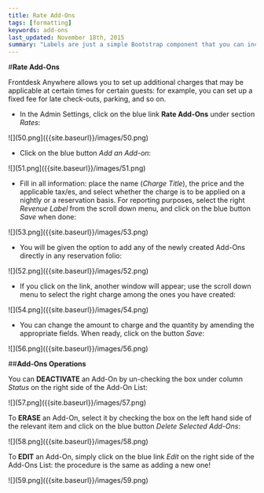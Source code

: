 ```yaml
---
title: Rate Add-Ons
tags: [formatting]
keywords: add-ons
last_updated: November 18th, 2015
summary: "Labels are just a simple Bootstrap component that you can include in your pages as needed. They represent one of many Bootstrap options you can include in your theme."
--- 
```


#**Rate Add-Ons**  

Frontdesk Anywhere allows you to set up additional charges that may be applicable at certain times for certain guests: for example, you can set up a fixed fee for late check-outs, parking, and so on.  

 - In the Admin Settings, click on the blue link **Rate Add-Ons** under section _Rates_:  

![](50.png]({{site.baseurl}}/images/50.png)

 - Click on the blue button _Add an Add-on_:  
 
 ![](51.png]({{site.baseurl}}/images/51.png)
 
 - Fill in all information: place the name (_Charge Title_), the price and the applicable tax/es, and select whether the charge is to be applied on a nightly or a reservation basis. For reporting purposes, select the right _Revenue Label_ from the scroll down menu, and click on the blue button _Save_ when done:  
 
 ![](53.png]({{site.baseurl}}/images/53.png)

 - You will be given the option to add any of the newly created Add-Ons directly in any reservation folio:  
 
 ![](52.png]({{site.baseurl}}/images/52.png)  
 
 - If you click on the link, another window will appear; use the scroll down menu to select the right charge among the ones you have created: 

![](54.png]({{site.baseurl}}/images/54.png)

- You can change the amount to charge and the quantity by amending the appropriate fields. When ready, click on the button _Save_: 

![](56.png]({{site.baseurl}}/images/56.png)  

##**Add-Ons Operations**  

You can **DEACTIVATE** an Add-On by un-checking the box under column _Status_ on the right side of the Add-On List:  

![](57.png]({{site.baseurl}}/images/57.png)  

To **ERASE** an Add-On, select it by checking the box on the left hand side of the relevant item and click on the blue button _Delete Selected Add-Ons_:  

![](58.png]({{site.baseurl}}/images/58.png)  

To **EDIT** an Add-On, simply click on the blue link _Edit_ on the right side of the Add-Ons List: the procedure is the same as adding a new one!  

![](59.png]({{site.baseurl}}/images/59.png)






